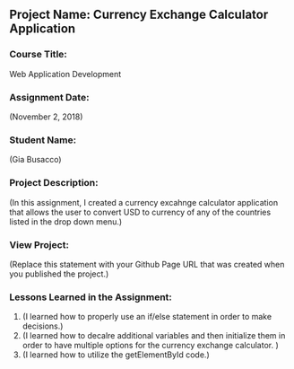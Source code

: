 ## Project Name:  Currency Exchange Calculator Application

### Course Title:
Web Application Development

### Assignment Date:  
(November 2, 2018)

### Student Name:  
(Gia Busacco)

### Project Description:
(In this assignment, I created a currency excahnge calculator application that allows the user to convert USD to currency of any of the countries listed in the drop down menu.)

### View Project:
(Replace this statement with your Github Page URL that was created when you 
 published the project.)

### Lessons Learned in the Assignment:
1. (I learned how to properly use an if/else statement in order to make decisions.)
2. (I learned how to decalre additional variables and then initialize them in order to have multiple options for the currency exchange calculator. )
3. (I learned how to utilize the getElementById code.)

